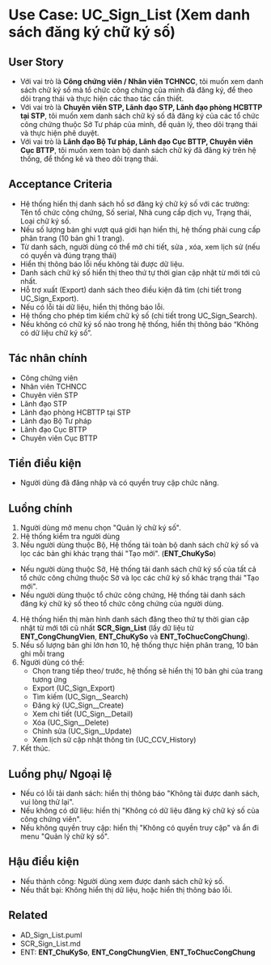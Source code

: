 # Use Case: UC_Sign_List (Xem danh sách đăng ký chữ ký số)

## User Story
- Với vai trò là **Công chứng viên / Nhân viên TCHNCC**, tôi muốn xem danh sách chữ ký số mà tổ chức công chứng của mình đã đăng ký, để theo dõi trạng thái và thực hiện các thao tác cần thiết.
- Với vai trò là **Chuyên viên STP, Lãnh đạo STP, Lãnh đạo phòng HCBTTP tại STP**, tôi muốn xem danh sách chữ ký số đã đăng ký của các tổ chức công chứng thuộc Sở Tư pháp của mình, để quản lý, theo dõi trạng thái và thực hiện phê duyệt.
- Với vai trò là **Lãnh đạo Bộ Tư pháp, Lãnh đạo Cục BTTP, Chuyên viên Cục BTTP**, tôi muốn xem toàn bộ danh sách chữ ký đã đăng ký trên hệ thống, để thống kê và theo dõi trạng thái.

## Acceptance Criteria
- Hệ thống hiển thị danh sách hồ sơ đăng ký chữ ký số với các trường: Tên tổ chức công chứng, Số serial, Nhà cung cấp dịch vụ, Trạng thái, Loại chữ ký số.
- Nếu số lượng bản ghi vượt quá giới hạn hiển thị, hệ thống phải cung cấp phân trang (10 bản ghi 1 trang).
- Từ danh sách, người dùng có thể mở chi tiết, sửa , xóa, xem lịch sử (nếu có quyền và đúng trạng thái)
- Hiển thị thông báo lỗi nếu không tải được dữ liệu.
- Danh sách chữ ký số hiển thị theo thứ tự thời gian cập nhật từ mới tới cũ nhất.
- Hỗ trợ xuất (Export) danh sách theo điều kiện đã tìm  (chi tiết trong UC_Sign_Export).
- Nếu có lỗi tải dữ liệu, hiển thị thông báo lỗi.
- Hệ thống cho phép tìm kiếm chữ ký số (chi tiết trong UC_Sign_Search).    
- Nếu không có chữ ký số nào trong hệ thống, hiển thị thông báo “Không có dữ liệu chữ ký số”. 

## Tác nhân chính
- Công chứng viên
- Nhân viên TCHNCC
- Chuyên viên STP
- Lãnh đạo STP
- Lãnh đạo phòng HCBTTP tại STP
- Lãnh đạo Bộ Tư pháp
- Lãnh đạo Cục BTTP
- Chuyên viên Cục BTTP

## Tiền điều kiện
- Người dùng đã đăng nhập và có quyền truy cập chức năng.

## Luồng chính
1. Người dùng mở menu chọn "Quản lý chữ ký số".
2. Hệ thống kiểm tra người dùng
3. Nếu người dùng thuộc Bộ, Hệ thống tải toàn bộ danh sách chữ ký số và lọc các bản ghi khác trạng thái "Tạo mới". (**ENT_ChuKySo**)
- Nếu người dùng thuộc Sở, Hệ thống tải danh sách chữ ký số của tất cả tổ chức công chứng thuộc Sở và lọc các chữ ký số khác trạng thái "Tạo mới".
- Nếu người dùng thuộc tổ chức công chứng, Hệ thống tải danh sách đăng ký chữ ký số theo tổ chức công chứng của người dùng.
4. Hệ thống hiển thị màn hình danh sách đăng theo thứ tự thời gian cập nhật từ mới tới cũ nhất **SCR_Sign_List** (lấy dữ liệu từ **ENT_CongChungVien**, **ENT_ChuKySo** và **ENT_ToChucCongChung**).
5. Nếu số lượng bản ghi lớn hơn 10, hệ thống thực hiện phân trang, 10 bản ghi mỗi trang
6. Người dùng có thể:
   - Chọn trang tiếp theo/ trước, hệ thống sẽ hiển thị 10 bản ghi của trang tương ứng
   - Export (UC_Sign_Export)
   - Tìm kiếm (UC_Sign__Search)
   - Đăng ký (UC_Sign__Create)
   - Xem chi tiết (UC_Sign__Detail)
   - Xóa (UC_Sign__Delete)
   - Chỉnh sửa (UC_Sign__Update)
   - Xem lịch sử cập nhật thông tin (UC_CCV_History)
5. Kết thúc.

## Luồng phụ/ Ngoại lệ
- Nếu có lỗi tải danh sách: hiển thị thông báo "Không tải được danh sách, vui lòng thử lại".
- Nếu không có dữ liệu: hiển thị "Không có dữ liệu đăng ký chữ ký số của công chứng viên".
- Nếu không quyền truy cập: hiển thị "Không có quyền truy cập" và ẩn đi menu "Quản lý chữ ký số".

## Hậu điều kiện
- Nếu thành công: Người dùng xem được danh sách chữ ký số.
- Nếu thất bại: Không hiển thị dữ liệu, hoặc hiển thị thông báo lỗi.

## Related
- AD_Sign_List.puml
- SCR_Sign_List.md
- ENT: **ENT_ChuKySo**, **ENT_CongChungVien**, **ENT_ToChucCongChung**